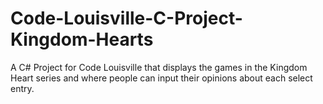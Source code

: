 # Code-Louisville-C-Project-Kingdom-Hearts
A C# Project for Code Louisville that displays the games in the Kingdom Heart series and where people can input their opinions about each select entry.
